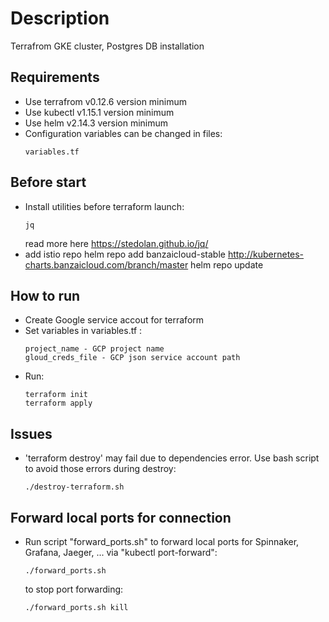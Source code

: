 # Description
Terrafrom GKE cluster, Postgres DB installation
## Requirements 
* Use terrafrom v0.12.6 version minimum
* Use kubectl v1.15.1 version minimum
* Use helm v2.14.3 version minimum
* Configuration variables can be changed in files:
  ```shell
  variables.tf
  ```
## Before start
* Install utilities before terraform launch:
  ``` 
  jq
  ```
  read more here https://stedolan.github.io/jq/
* add istio repo
   helm repo add banzaicloud-stable http://kubernetes-charts.banzaicloud.com/branch/master
   helm repo update
   
## How to run
* Create Google service accout for terraform
* Set variables in variables.tf :
  ```
  project_name - GCP project name
  gloud_creds_file - GCP json service account path
  ```
* Run:
  ```
  terraform init
  terraform apply
  ```
## Issues
* 'terraform destroy' may fail due to dependencies error. Use bash script to avoid those errors during destroy:
  ```
  ./destroy-terraform.sh
  ```
## Forward local ports for connection
* Run script "forward_ports.sh" to forward local ports for Spinnaker, Grafana, Jaeger, ... via "kubectl port-forward":
  ```
  ./forward_ports.sh
  ```
  to stop port forwarding:
  ```
  ./forward_ports.sh kill
  ```
